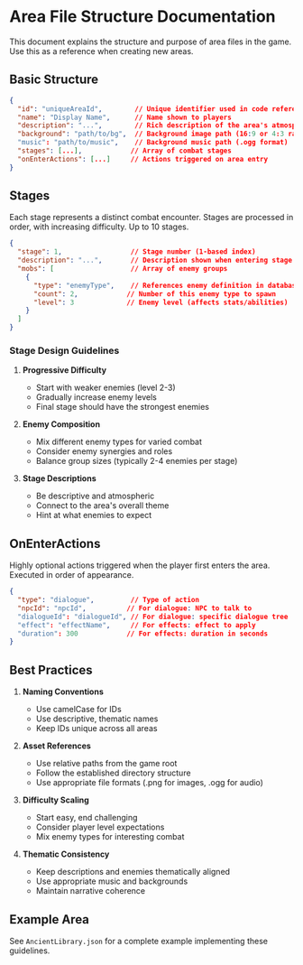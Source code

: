 # Area File Structure Documentation

This document explains the structure and purpose of area files in the game. Use this as a reference when creating new areas.

## Basic Structure

```json
{
  "id": "uniqueAreaId",        // Unique identifier used in code references
  "name": "Display Name",      // Name shown to players
  "description": "...",        // Rich description of the area's atmosphere
  "background": "path/to/bg",  // Background image path (16:9 or 4:3 ratio)
  "music": "path/to/music",    // Background music path (.ogg format)
  "stages": [...],            // Array of combat stages
  "onEnterActions": [...]     // Actions triggered on area entry
}
```

## Stages

Each stage represents a distinct combat encounter. Stages are processed in order, with increasing difficulty. Up to 10 stages.

```json
{
  "stage": 1,                 // Stage number (1-based index)
  "description": "...",       // Description shown when entering stage
  "mobs": [                   // Array of enemy groups
    {
      "type": "enemyType",    // References enemy definition in database
      "count": 2,            // Number of this enemy type to spawn
      "level": 3             // Enemy level (affects stats/abilities)
    }
  ]
}
```

### Stage Design Guidelines

1. **Progressive Difficulty**
   - Start with weaker enemies (level 2-3)
   - Gradually increase enemy levels
   - Final stage should have the strongest enemies

2. **Enemy Composition**
   - Mix different enemy types for varied combat
   - Consider enemy synergies and roles
   - Balance group sizes (typically 2-4 enemies per stage)

3. **Stage Descriptions**
   - Be descriptive and atmospheric
   - Connect to the area's overall theme
   - Hint at what enemies to expect

## OnEnterActions

Highly optional actions triggered when the player first enters the area. Executed in order of appearance.

```json
{
  "type": "dialogue",         // Type of action
  "npcId": "npcId",          // For dialogue: NPC to talk to
  "dialogueId": "dialogueId", // For dialogue: specific dialogue tree
  "effect": "effectName",     // For effects: effect to apply
  "duration": 300            // For effects: duration in seconds
}
```

## Best Practices

1. **Naming Conventions**
   - Use camelCase for IDs
   - Use descriptive, thematic names
   - Keep IDs unique across all areas

2. **Asset References**
   - Use relative paths from the game root
   - Follow the established directory structure
   - Use appropriate file formats (.png for images, .ogg for audio)

3. **Difficulty Scaling**
   - Start easy, end challenging
   - Consider player level expectations
   - Mix enemy types for interesting combat

4. **Thematic Consistency**
   - Keep descriptions and enemies thematically aligned
   - Use appropriate music and backgrounds
   - Maintain narrative coherence

## Example Area

See `AncientLibrary.json` for a complete example implementing these guidelines. 